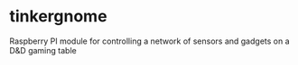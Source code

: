 tinkergnome
===========

Raspberry PI module for controlling a network of sensors and gadgets on a D&amp;D gaming table